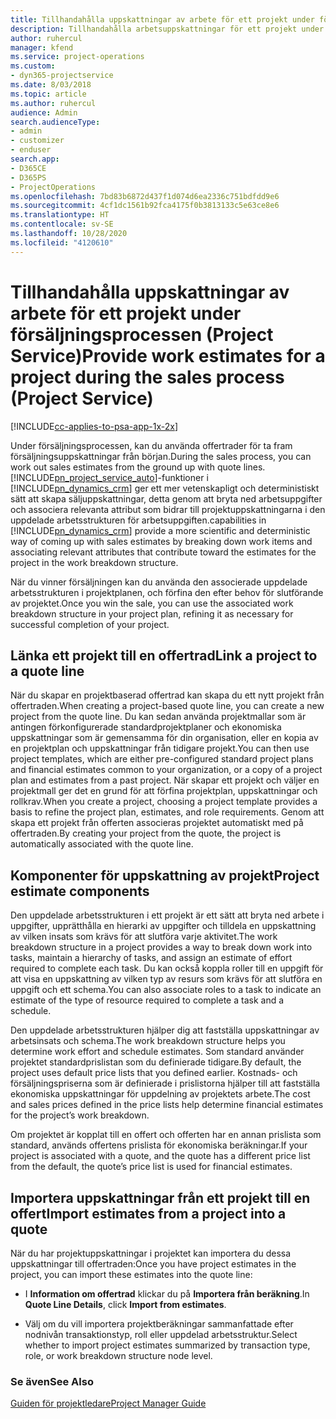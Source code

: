 ```yaml
---
title: Tillhandahålla uppskattningar av arbete för ett projekt under försäljningsprocessen
description: Tillhandahålla arbetsuppskattningar för ett projekt under säljprocessen i Project Service
author: ruhercul
manager: kfend
ms.service: project-operations
ms.custom:
- dyn365-projectservice
ms.date: 8/03/2018
ms.topic: article
ms.author: ruhercul
audience: Admin
search.audienceType:
- admin
- customizer
- enduser
search.app:
- D365CE
- D365PS
- ProjectOperations
ms.openlocfilehash: 7bd83b6872d437f1d074d6ea2336c751bdfdd9e6
ms.sourcegitcommit: 4cf1dc1561b92fca4175f0b3813133c5e63ce8e6
ms.translationtype: HT
ms.contentlocale: sv-SE
ms.lasthandoff: 10/28/2020
ms.locfileid: "4120610"
---
```

# <a name="provide-work-estimates-for-a-project-during-the-sales-process-project-service"></a><span data-ttu-id="ae0f5-103">Tillhandahålla uppskattningar av arbete för ett projekt under försäljningsprocessen (Project Service)</span><span class="sxs-lookup"><span data-stu-id="ae0f5-103">Provide work estimates for a project during the sales process (Project Service)</span></span>

[!INCLUDE[cc-applies-to-psa-app-1x-2x](../includes/cc-applies-to-psa-app-1x-2x.md)]

<span data-ttu-id="ae0f5-104">Under försäljningsprocessen, kan du använda offertrader för ta fram försäljningsuppskattningar från början.</span><span class="sxs-lookup"><span data-stu-id="ae0f5-104">During the sales process, you can work out sales estimates from the ground up with quote lines.</span></span> [!INCLUDE[pn_project_service_auto](../includes/pn-project-service-auto.md)]<span data-ttu-id="ae0f5-105">-funktioner i [!INCLUDE[pn_dynamics_crm](../includes/pn-dynamics-crm.md)] ger ett mer vetenskapligt och deterministiskt sätt att skapa säljuppskattningar, detta genom att bryta ned arbetsuppgifter och associera relevanta attribut som bidrar till projektuppskattningarna i den uppdelade arbetsstrukturen för arbetsuppgiften.</span><span class="sxs-lookup"><span data-stu-id="ae0f5-105">capabilities in [!INCLUDE[pn_dynamics_crm](../includes/pn-dynamics-crm.md)] provide a more scientific and deterministic way of coming up with sales estimates by breaking down work items and associating relevant attributes that contribute toward the estimates for the project in the work breakdown structure.</span></span>  
  
 <span data-ttu-id="ae0f5-106">När du vinner försäljningen kan du använda den associerade uppdelade arbetsstrukturen i projektplanen, och förfina den efter behov för slutförande av projektet.</span><span class="sxs-lookup"><span data-stu-id="ae0f5-106">Once you win the sale, you can use the associated work breakdown structure in your project plan, refining it as necessary for successful completion of your project.</span></span>  
  
## <a name="link-a-project-to-a-quote-line"></a><span data-ttu-id="ae0f5-107">Länka ett projekt till en offertrad</span><span class="sxs-lookup"><span data-stu-id="ae0f5-107">Link a project to a quote line</span></span>  
 <span data-ttu-id="ae0f5-108">När du skapar en projektbaserad offertrad kan skapa du ett nytt projekt från offertraden.</span><span class="sxs-lookup"><span data-stu-id="ae0f5-108">When creating a project-based quote line, you can create a new project from the quote line.</span></span> <span data-ttu-id="ae0f5-109">Du kan sedan använda projektmallar som är antingen förkonfigurerade standardprojektplaner och ekonomiska uppskattningar som är gemensamma för din organisation, eller en kopia av en projektplan och uppskattningar från tidigare projekt.</span><span class="sxs-lookup"><span data-stu-id="ae0f5-109">You can then use project templates, which are either pre-configured standard project plans and financial estimates common to your organization, or a copy of a project plan and estimates from a past project.</span></span> <span data-ttu-id="ae0f5-110">När skapar ett projekt och väljer en projektmall ger det en grund för att förfina projektplan, uppskattningar och rollkrav.</span><span class="sxs-lookup"><span data-stu-id="ae0f5-110">When you create a project, choosing a project template provides a basis to refine the project plan, estimates, and role requirements.</span></span> <span data-ttu-id="ae0f5-111">Genom att skapa ett projekt från offerten associeras projektet automatiskt med på offertraden.</span><span class="sxs-lookup"><span data-stu-id="ae0f5-111">By creating your project from the quote, the project is automatically associated with the quote line.</span></span>  
  
## <a name="project-estimate-components"></a><span data-ttu-id="ae0f5-112">Komponenter för uppskattning av projekt</span><span class="sxs-lookup"><span data-stu-id="ae0f5-112">Project estimate components</span></span>  
 <span data-ttu-id="ae0f5-113">Den uppdelade arbetsstrukturen i ett projekt är ett sätt att bryta ned arbete i uppgifter, upprätthålla en hierarki av uppgifter och tilldela en uppskattning av vilken insats som krävs för att slutföra varje aktivitet.</span><span class="sxs-lookup"><span data-stu-id="ae0f5-113">The work breakdown structure in a project provides a way to break down work into tasks, maintain a hierarchy of tasks, and assign an estimate of effort required to complete each task.</span></span> <span data-ttu-id="ae0f5-114">Du kan också koppla roller till en uppgift för att visa en uppskattning av vilken typ av resurs som krävs för att slutföra en uppgift och ett schema.</span><span class="sxs-lookup"><span data-stu-id="ae0f5-114">You can also associate roles to a task to indicate an estimate of the type of resource required to complete a task and a schedule.</span></span>  
  
 <span data-ttu-id="ae0f5-115">Den uppdelade arbetsstrukturen hjälper dig att fastställa uppskattningar av arbetsinsats och schema.</span><span class="sxs-lookup"><span data-stu-id="ae0f5-115">The work breakdown structure helps you determine work effort and schedule estimates.</span></span> <span data-ttu-id="ae0f5-116">Som standard använder projektet standardprislistan som du definierade tidigare.</span><span class="sxs-lookup"><span data-stu-id="ae0f5-116">By default, the project uses default price lists that you defined earlier.</span></span> <span data-ttu-id="ae0f5-117">Kostnads- och försäljningspriserna som är definierade i prislistorna hjälper till att fastställa ekonomiska uppskattningar för uppdelning av projektets arbete.</span><span class="sxs-lookup"><span data-stu-id="ae0f5-117">The cost and sales prices defined in the price lists help determine financial estimates for the project’s work breakdown.</span></span>  
  
 <span data-ttu-id="ae0f5-118">Om projektet är kopplat till en offert och offerten har en annan prislista som standard, används offertens prislista för ekonomiska beräkningar.</span><span class="sxs-lookup"><span data-stu-id="ae0f5-118">If your project is associated with a quote, and the quote has a different price list from the default, the quote’s price list is used for financial estimates.</span></span>  
  
## <a name="import-estimates-from-a-project-into-a-quote"></a><span data-ttu-id="ae0f5-119">Importera uppskattningar från ett projekt till en offert</span><span class="sxs-lookup"><span data-stu-id="ae0f5-119">Import estimates from a project into a quote</span></span>  
 <span data-ttu-id="ae0f5-120">När du har projektuppskattningar i projektet kan importera du dessa uppskattningar till offertraden:</span><span class="sxs-lookup"><span data-stu-id="ae0f5-120">Once you have project estimates in the project, you can import these estimates into the quote line:</span></span>  
  
-   <span data-ttu-id="ae0f5-121">I **Information om offertrad** klickar du på **Importera från beräkning**.</span><span class="sxs-lookup"><span data-stu-id="ae0f5-121">In **Quote Line Details**, click **Import from estimates**.</span></span> 

-   <span data-ttu-id="ae0f5-122">Välj om du vill importera projektberäkningar sammanfattade efter nodnivån transaktionstyp, roll eller uppdelad arbetsstruktur.</span><span class="sxs-lookup"><span data-stu-id="ae0f5-122">Select whether to import project estimates summarized by transaction type, role, or work breakdown structure node level.</span></span>  
  
### <a name="see-also"></a><span data-ttu-id="ae0f5-123">Se även</span><span class="sxs-lookup"><span data-stu-id="ae0f5-123">See Also</span></span>  
 [<span data-ttu-id="ae0f5-124">Guiden för projektledare</span><span class="sxs-lookup"><span data-stu-id="ae0f5-124">Project Manager Guide</span></span>](../psa/project-manager-guide.md)
